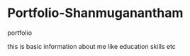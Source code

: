 # Portfolio-Shanmuganantham
portfolio 


this is basic information about me like education skills etc
